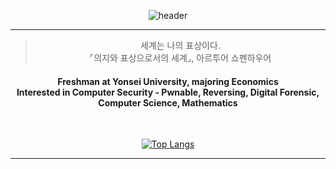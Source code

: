 <div align=center>
  
  ![header](https://capsule-render.vercel.app/api?type=slice&height=200&color=gradient&text=Hello%20World!&fontSize=30&fontColor=ffffff&fontAlign=87&rotate=13&fontAlignY=44)
  <hr />
  <blockquote>세계는 나의 표상이다. <br />⌜의지와 표상으로서의 세계⌟, 아르투어 쇼펜하우어</blockquote>
  <h4>Freshman at Yonsei University, majoring Economics<br />Interested in Computer Security - Pwnable, Reversing, Digital Forensic, Computer Science, Mathematics</h4>
  <br />
  
  [![Top Langs](https://github-readme-stats.vercel.app/api/top-langs/?username=cbj0523)](https://github.com/anuraghazra/github-readme-stats)
  <hr />    
</div>
